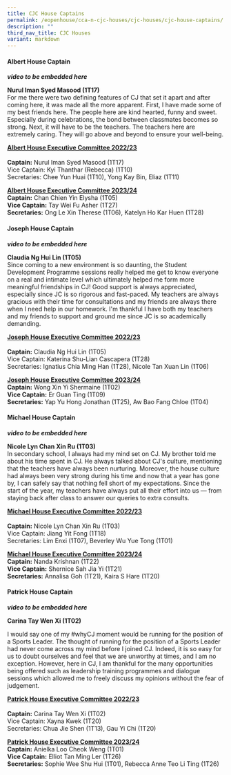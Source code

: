 ```yaml
---
title: CJC House Captains
permalink: /eopenhouse/cca-n-cjc-houses/cjc-houses/cjc-house-captains/
description: ""
third_nav_title: CJC Houses
variant: markdown
---
```

#### **Albert House Captain**

***video to be embedded here***

**Nurul Iman Syed Masood (1T17)** <br>
For me there were two defining features of CJ that set it apart and after coming here, it was made all the more apparent. First, I have made some of my best friends here. The people here are kind hearted, funny and sweet. Especially during celebrations, the bond between classmates becomes so strong. Next, it will have to be the teachers. The teachers here are extremely caring. They will go above and beyond to ensure your well-being.  

  
**<u>Albert House Executive Committee 2022/23</u>** <br><br>
**Captain:**&nbsp;Nurul Iman Syed Masood (1T17) <br>
Vice Captain: Kyi Thanthar (Rebecca) (1T10) <br>
Secretaries: Chee Yun Huai (1T10), Yong Kay Bin, Eliaz (1T11)

**<u>Albert House Executive Committee 2023/24</u>** <br>
**Captain:** Chan Chien Yin Elysha (1T05) <br>
**Vice Captain:** Tay Wei Fu Asher (1T27) <br>
**Secretaries:** Ong Le Xin Therese (1T06), Katelyn Ho Kar Huen (1T28)

#### **Joseph House Captain**

***video to be embedded here***

**Claudia Ng Hui Lin (1T05)**  <br>
Since coming to a new&nbsp;environment is so daunting, the Student Development Programme sessions really helped me get to know everyone on a real and intimate level which ultimately helped me form more meaningful friendships in CJ! Good support is always appreciated, especially since JC is so rigorous and fast-paced. My teachers are always gracious with their time for consultations and my friends are always there when I need help in our homework. I'm thankful I have both my teachers and my friends to support and ground me since JC is so academically demanding.

**<u>Joseph House Executive Committee 2022/23</u>** <br><br>
**Captain:**&nbsp;Claudia Ng Hui Lin (1T05) <br>
Vice Captain: Katerina Shu-Lian Cascapera (1T28) <br>
Secretaries: Ignatius Chia Ming Han (1T28), Nicole Tan Xuan Lin (1T06)

**<u>Joseph House Executive Committee 2023/24</u>** <br>
**Captain:** Wong Xin Yi Shermaine (1T02) <br>
**Vice Captain:** Er Guan Ting (1T09) <br>
**Secretaries:** Yap Yu Hong Jonathan (1T25), Aw Bao Fang Chloe (1T04)

#### **Michael House Captain**

***video to be embedded here***

**Nicole Lyn Chan Xin Ru (1T03)**&nbsp;  <br>
In&nbsp;secondary school, I always had my mind set on CJ. My brother told me about his time spent in CJ. He always talked about CJ's culture, mentioning that the teachers have always been nurturing. Moreover, the house culture had always been very strong during his time and now that a year has gone by, I can safely say that nothing fell short of my expectations. Since the start of the year, my teachers have always put all their effort into us — from staying back after class to answer our queries to extra consults.  
  

**<u>Michael House Executive Committee 2022/23</u>** <br><br>
**Captain:**&nbsp;Nicole Lyn Chan Xin Ru (1T03) <br>
Vice Captain: Jiang Yit Fong (1T18) <br>
Secretaries: Lim Enxi (1T07), Beverley Wu Yue Tong (1T01)

**<u>Michael House Executive Committee 2023/24</u>** <br>
**Captain:** Nanda Krishnan (1T22) <br>
**Vice Captain:** Shernice Sah Jia Yi (1T21) <br>
**Secretaries:** Annalisa Goh (1T21), Kaira S Hare (1T20)

#### **Patrick House Captain**

***video to be embedded here***

**Carina Tay Wen Xi (1T02)**  

I would say one of my #whyCJ moment would be running for the position of a Sports Leader. The thought of running for the position of a Sports Leader had never come across my mind before I joined CJ. Indeed, it is so easy for us to doubt ourselves and feel that we are unworthy at times, and I am no exception. However, here in CJ, I am thankful for the many opportunities being offered such as leadership training programmes and dialogue sessions which allowed me to freely discuss my opinions without the fear of judgement.  
  

**<u>Patrick House Executive Committee 2022/23</u>** <br><br>
**Captain:**&nbsp;Carina Tay Wen Xi (1T02) <br>
Vice Captain: Xayna Kwek (1T20) <br>
Secretaries: Chua Jie Shen (1T13), Gau Yi Chi (1T20)

**<u>Patrick House Executive Committee 2023/24</u>** <br>
**Captain:** Anielka Loo Cheok Weng (1T01) <br>
**Vice Captain:** Elliot Tan Ming Ler (1T26) <br>
**Secretaries:** Sophie Wee Shu Hui (1T01), Rebecca Anne Teo Li Ting (1T26)
